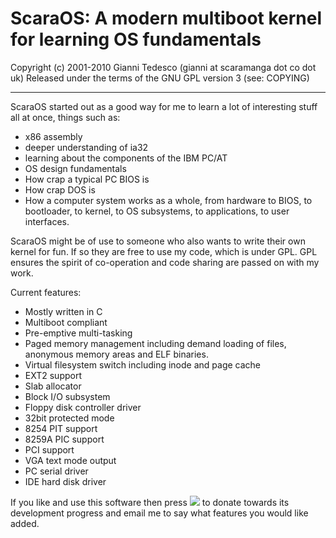 # ScaraOS: A modern multiboot kernel for learning OS fundamentals
Copyright (c) 2001-2010 Gianni Tedesco (gianni at scaramanga dot co dot uk)
Released under the terms of the GNU GPL version 3 (see: COPYING)

---

ScaraOS started out as a good way for me to learn a lot of interesting stuff
all at once, things such as:
 - x86 assembly
 - deeper understanding of ia32
 - learning about the components of the IBM PC/AT
 - OS design fundamentals
 - How crap a typical PC BIOS is
 - How crap DOS is
 - How a computer system works as a whole, from hardware to BIOS, to
   bootloader, to kernel, to OS subsystems, to applications, to user interfaces.

ScaraOS might be of use to someone who also wants to write their own
kernel for fun. If so they are free to use my code, which is under GPL.
GPL ensures the spirit of co-operation and code sharing are passed on 
with my work.

Current features:
 - Mostly written in C
 - Multiboot compliant
 - Pre-emptive multi-tasking
 - Paged memory management including demand loading of files, anonymous
   memory areas and ELF binaries.
 - Virtual filesystem switch including inode and page cache
 - EXT2 support
 - Slab allocator
 - Block I/O subsystem
 - Floppy disk controller driver
 - 32bit protected mode
 - 8254 PIT support
 - 8259A PIC support
 - PCI support
 - VGA text mode output
 - PC serial driver
 - IDE hard disk driver

If you like and use this software then press [<img src="http://www.paypalobjects.com/en_US/i/btn/btn_donate_SM.gif">](https://www.paypal.com/cgi-bin/webscr?cmd=_donations&business=gianni%40scaramanga%2eco%2euk&lc=GB&item_name=Gianni%20Tedesco&item_number=scaramanga&currency_code=GBP&bn=PP%2dDonationsBF%3abtn_donateCC_LG%2egif%3aNonHosted) to donate towards its development progress and email me to say what features you would like added.
